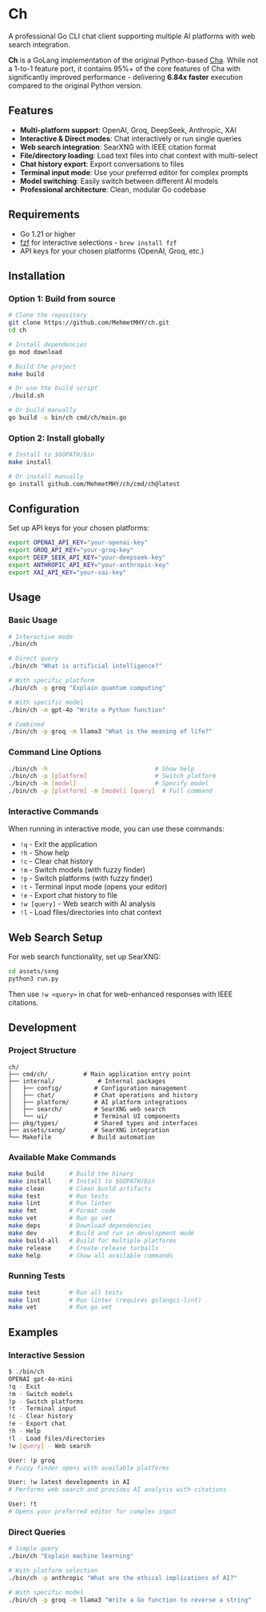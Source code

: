 # Ch

A professional Go CLI chat client supporting multiple AI platforms with web search integration.

**Ch** is a GoLang implementation of the original Python-based [Cha](https://github.com/MehmetMHY/cha/). While not a 1-to-1 feature port, it contains 95%+ of the core features of Cha with significantly improved performance - delivering **6.84x faster** execution compared to the original Python version.

## Features

- **Multi-platform support**: OpenAI, Groq, DeepSeek, Anthropic, XAI
- **Interactive & Direct modes**: Chat interactively or run single queries
- **Web search integration**: SearXNG with IEEE citation format
- **File/directory loading**: Load text files into chat context with multi-select
- **Chat history export**: Export conversations to files
- **Terminal input mode**: Use your preferred editor for complex prompts
- **Model switching**: Easily switch between different AI models
- **Professional architecture**: Clean, modular Go codebase

## Requirements

- Go 1.21 or higher
- [fzf](https://github.com/junegunn/fzf) for interactive selections - `brew install fzf`
- API keys for your chosen platforms (OpenAI, Groq, etc.)

## Installation

### Option 1: Build from source

```bash
# Clone the repository
git clone https://github.com/MehmetMHY/ch.git
cd ch

# Install dependencies
go mod download

# Build the project
make build

# Or use the build script
./build.sh

# Or build manually
go build -o bin/ch cmd/ch/main.go
```

### Option 2: Install globally

```bash
# Install to $GOPATH/bin
make install

# Or install manually
go install github.com/MehmetMHY/ch/cmd/ch@latest
```

## Configuration

Set up API keys for your chosen platforms:

```bash
export OPENAI_API_KEY="your-openai-key"
export GROQ_API_KEY="your-groq-key"
export DEEP_SEEK_API_KEY="your-deepseek-key"
export ANTHROPIC_API_KEY="your-anthropic-key"
export XAI_API_KEY="your-xai-key"
```

## Usage

### Basic Usage

```bash
# Interactive mode
./bin/ch

# Direct query
./bin/ch "What is artificial intelligence?"

# With specific platform
./bin/ch -p groq "Explain quantum computing"

# With specific model
./bin/ch -m gpt-4o "Write a Python function"

# Combined
./bin/ch -p groq -m llama3 "What is the meaning of life?"
```

### Command Line Options

```bash
./bin/ch -h                              # Show help
./bin/ch -p [platform]                   # Switch platform
./bin/ch -m [model]                      # Specify model
./bin/ch -p [platform] -m [model] [query]  # Full command
```

### Interactive Commands

When running in interactive mode, you can use these commands:

- `!q` - Exit the application
- `!h` - Show help
- `!c` - Clear chat history
- `!m` - Switch models (with fuzzy finder)
- `!p` - Switch platforms (with fuzzy finder)
- `!t` - Terminal input mode (opens your editor)
- `!e` - Export chat history to file
- `!w [query]` - Web search with AI analysis
- `!l` - Load files/directories into chat context

## Web Search Setup

For web search functionality, set up SearXNG:

```bash
cd assets/sxng
python3 run.py
```

Then use `!w <query>` in chat for web-enhanced responses with IEEE citations.

## Development

### Project Structure

```
ch/
├── cmd/ch/          # Main application entry point
├── internal/            # Internal packages
│   ├── config/         # Configuration management
│   ├── chat/           # Chat operations and history
│   ├── platform/       # AI platform integrations
│   ├── search/         # SearXNG web search
│   └── ui/             # Terminal UI components
├── pkg/types/          # Shared types and interfaces
├── assets/sxng/        # SearXNG integration
└── Makefile           # Build automation
```

### Available Make Commands

```bash
make build       # Build the binary
make install     # Install to $GOPATH/bin
make clean       # Clean build artifacts
make test        # Run tests
make lint        # Run linter
make fmt         # Format code
make vet         # Run go vet
make deps        # Download dependencies
make dev         # Build and run in development mode
make build-all   # Build for multiple platforms
make release     # Create release tarballs
make help        # Show all available commands
```

### Running Tests

```bash
make test        # Run all tests
make lint        # Run linter (requires golangci-lint)
make vet         # Run go vet
```

## Examples

### Interactive Session

```bash
$ ./bin/ch
OPENAI gpt-4o-mini
!q - Exit
!m - Switch models
!p - Switch platforms
!t - Terminal input
!c - Clear history
!e - Export chat
!h - Help
!l - Load files/directories
!w [query] - Web search

User: !p groq
# Fuzzy finder opens with available platforms

User: !w latest developments in AI
# Performs web search and provides AI analysis with citations

User: !t
# Opens your preferred editor for complex input
```

### Direct Queries

```bash
# Simple query
./bin/ch "Explain machine learning"

# With platform selection
./bin/ch -p anthropic "What are the ethical implications of AI?"

# With specific model
./bin/ch -p groq -m llama3 "Write a Go function to reverse a string"
```
